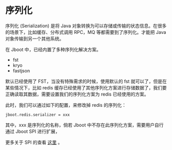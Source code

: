 # 序列化

序列化 (Serialization) 是将 Java 对象转换为可以存储或传输的状态信息。在很多的场景下，比如缓存、分布式调用 RPC，MQ 等都需要到了序列化。才能把 Java 对象传输到另一个其他系统。

在 Jboot 中，已经内置了多种序列化解决方案。

- fst
- kryo
- fastjson

默认已经使用了 FST，当没有特殊需求的时候，使用默认的 fst 就可以了，但是在某些情况下，比如 redis 缓存已经使用了其他序列化方案进行存储数据了，我们要正确读取其数据，需要设置我们的序列化方案为 redis 已经使用的方案。

此时，我们可以通过如下的配置，来修改掉 redis 的序列化：

```properties
jboot.redis.serializer = xxx
```

其中，xxx 是序列化的名称，倘若 Jboot 中不存在此序列化方案，需要用户自行通过 Jboot SPI 进行扩展，


更多关于 SPI 的查看 [这里](./spi.md) 。
